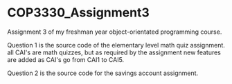 # COP3330_Assignment3
Assignment 3 of my freshman year object-orientated programming course. 

Question 1 is the source code of the elementary level math quiz assignment. all CAI's are math quizzes, but as required by the assignment new features are added
as CAI's go from CAI1 to CAI5.

Question 2 is the source code for the savings account assignment. 
